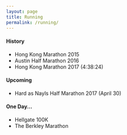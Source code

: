 ```yaml
---
layout: page
title: Running
permalink: /running/
---
```


#### History

- Hong Kong Marathon 2015
- Austin Half Marathon 2016
- Hong Kong Marathon 2017 (4:38:24)

#### Upcoming

- Hard as Nayls Half Marathon 2017 (April 30)

#### One Day...

- Hellgate 100K
- The Berkley Marathon